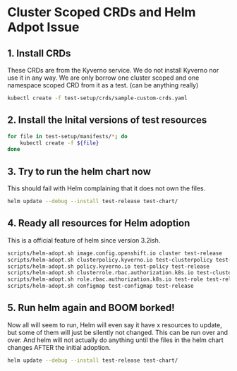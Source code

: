 # Cluster Scoped CRDs and Helm Adpot Issue

## 1. Install CRDs
These CRDs are from the Kyverno service. We do not install Kyverno nor use it in any way.
We are only borrow one cluster scoped and one namespace scoped CRD from it as a test. (can be anything really)

```bash
kubectl create -f test-setup/crds/sample-custom-crds.yaml
```

## 2. Install the Inital versions of test resources

```bash
for file in test-setup/manifests/*; do
    kubectl create -f ${file}
done
```

## 3. Try to run the helm chart now
This should fail with Helm complaining that it does not own the files.

```bash
helm update --debug --install test-release test-chart/
```

## 4. Ready all resources for Helm adoption
This is a official feature of helm since version 3.2ish.

```bash
scripts/helm-adopt.sh image.config.openshift.io cluster test-release
scripts/helm-adopt.sh clusterpolicy.kyverno.io test-clusterpolicy test-release
scripts/helm-adopt.sh policy.kyverno.io test-policy test-release
scripts/helm-adopt.sh clusterrole.rbac.authorization.k8s.io test-clusterrole test-release
scripts/helm-adopt.sh role.rbac.authorization.k8s.io test-role test-release
scripts/helm-adopt.sh configmap test-configmap test-release
```

## 5. Run helm again and BOOM borked!
Now all will seem to run, Helm will even say it have x resources to update, but some of them
will just be silently not changed. This can be run over and over. And helm will not actually do
anything until the files in the helm chart changes AFTER the initial adoption.

```bash
helm update --debug --install test-release test-chart/
```
